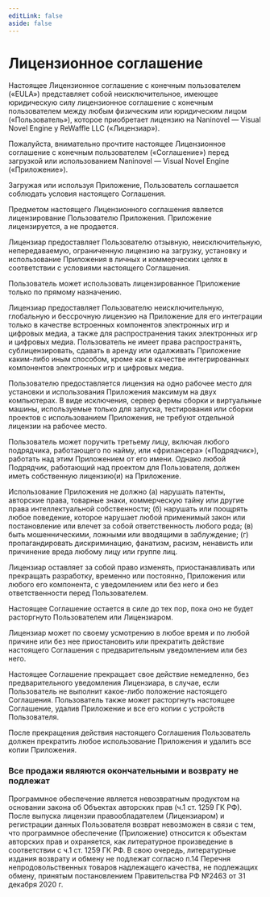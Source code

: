 ```yaml
---
editLink: false
aside: false
---
```


# Лицензионное соглашение

Настоящее Лицензионное соглашение с конечным пользователем («EULA») представляет собой неисключительное, имеющее юридическую силу лицензионное соглашение с конечным пользователем между любым физическим или юридическим лицом («Пользователь»), которое приобретает лицензию на Naninovel — Visual Novel Engine у ReWaffle LLC («Лицензиар»).

Пожалуйста, внимательно прочтите настоящее Лицензионное соглашение с конечным пользователем («Соглашение») перед загрузкой или использованием Naninovel — Visual Novel Engine («Приложение»).

Загружая или используя Приложение, Пользователь соглашается соблюдать условия настоящего Соглашения.

Предметом настоящего Лицензионного соглашения является лицензирование Пользователю Приложения. Приложение лицензируется, а не продается.

Лицензиар предоставляет Пользователю отзывную, неисключительную, непередаваемую, ограниченную лицензию на загрузку, установку и использование Приложения в личных и коммерческих целях в соответствии с условиями настоящего Соглашения.

Пользователь может использовать лицензированное Приложение только по прямому назначению.

Лицензиар предоставляет Пользователю неисключительную, глобальную и бессрочную лицензию на Приложение для его интеграции только в качестве встроенных компонентов электронных игр и цифровых медиа, а также для распространения таких электронных игр и цифровых медиа. Пользователь не имеет права распространять, сублицензировать, сдавать в аренду или одалживать Приложение каким-либо иным способом, кроме как в качестве интегрированных компонентов электронных игр и цифровых медиа.

Пользователю предоставляется лицензия на одно рабочее место для установки и использования Приложения максимум на двух компьютерах. В виде исключения, сервер фермы сборки и виртуальные машины, используемые только для запуска, тестирования или сборки проектов с использованием Приложения, не требуют отдельной лицензии на рабочее место.

Пользователь может поручить третьему лицу, включая любого подрядчика, работающего по найму, или «фрилансера» («Подрядчик»), работать над этим Приложением от его имени. Однако любой Подрядчик, работающий над проектом для Пользователя, должен иметь собственную лицензию(и) на Приложение.

Использование Приложения не должно (a) нарушать патенты, авторские права, товарные знаки, коммерческую тайну или другие права интеллектуальной собственности; (б) нарушать или поощрять любое поведение, которое нарушает любой применимый закон или постановление или влечет за собой ответственность любого рода; (в) быть мошенническими, ложными или вводящими в заблуждение; (г) пропагандировать дискриминацию, фанатизм, расизм, ненависть или причинение вреда любому лицу или группе лиц.

Лицензиар оставляет за собой право изменять, приостанавливать или прекращать разработку, временно или постоянно, Приложения или любого его компонента, с уведомлением или без него и без ответственности перед Пользователем.

Настоящее Соглашение остается в силе до тех пор, пока оно не будет расторгнуто Пользователем или Лицензиаром.

Лицензиар может по своему усмотрению в любое время и по любой причине или без нее приостановить или прекратить действие настоящего Соглашения с предварительным уведомлением или без него.

Настоящее Соглашение прекращает свое действие немедленно, без предварительного уведомления Лицензиара, в случае, если Пользователь не выполнит какое-либо положение настоящего Соглашения. Пользователь также может расторгнуть настоящее Соглашение, удалив Приложение и все его копии с устройств Пользователя.

После прекращения действия настоящего Соглашения Пользователь должен прекратить любое использование Приложения и удалить все копии Приложения.

### Все продажи являются окончательными и возврату не подлежат

Программное обеспечение является невозвратным продуктом на основании закона об Объектах авторских прав (ч.1 ст. 1259 ГК РФ). После выпуска лицензии правообладателем (Лицензиаром) и регистрации данных Пользователя возврат невозможен в связи с тем, что программное обеспечение (Приложение) относится к объектам авторских прав и охраняется, как литературное произведение в соответствии с ч.1 ст. 1259 ГК РФ. В свою очередь, литературные издания возврату и обмену не подлежат согласно п.14 Перечня непродовольственных товаров надлежащего качества, не подлежащих обмену, принятым постановлением Правительства РФ №2463 от 31 декабря 2020 г.
